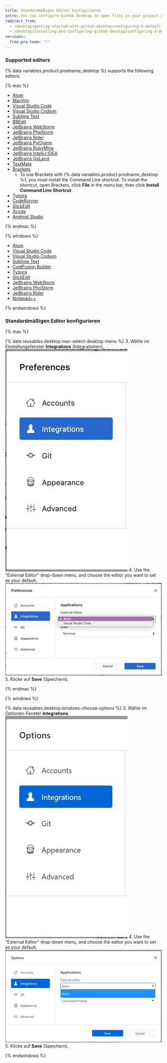 ```yaml
---
title: Standardmäßigen Editor konfigurieren
intro: You can configure GitHub Desktop to open files in your project with your preferred text editor or integrated development environment (IDE).
redirect_from:
  - /desktop/getting-started-with-github-desktop/configuring-a-default-editor
  - /desktop/installing-and-configuring-github-desktop/configuring-a-default-editor
versions:
  free-pro-team: '*'
---
```

### Supported editors

{% data variables.product.prodname_desktop %} supports the following editors.

{% mac %}

- [Atom](https://atom.io/)
- [MacVim](https://macvim-dev.github.io/macvim/)
- [Visual Studio Code](https://code.visualstudio.com/)
- [Visual Studio Codium](https://vscodium.com/)
- [Sublime Text](https://www.sublimetext.com/)
- [BBEdit](http://www.barebones.com/products/bbedit/)
- [JetBrains WebStorm](https://www.jetbrains.com/webstorm/)
- [JetBrains PhpStorm](https://www.jetbrains.com/phpstorm/)
- [JetBrains Rider](https://www.jetbrains.com/rider/)
- [JetBrains PyCharm](https://www.jetbrains.com/pycharm/)
- [JetBrains RubyMine](https://www.jetbrains.com/rubymine/)
- [JetBrains IntelliJ IDEA](https://www.jetbrains.com/idea/)
- [JetBrains GoLand](https://www.jetbrains.com/go/)
- [TextMate](https://macromates.com/)
- [Brackets](http://brackets.io/)
  - To use Brackets with {% data variables.product.prodname_desktop %}, you must install the Command Line shortcut. To install the shortcut, open Brackets, click **File** in the menu bar, then click **Install Command Line Shortcut**.
- [Typora](https://typora.io/)
- [CodeRunner](https://coderunnerapp.com/)
- [SlickEdit](https://www.slickedit.com/)
- [Xcode](https://developer.apple.com/xcode/)
- [Android Studio](https://developer.android.com/studio)

{% endmac %}

{% windows %}

- [Atom](https://atom.io/)
- [Visual Studio Code](https://code.visualstudio.com/)
- [Visual Studio Codium](https://vscodium.com/)
- [Sublime Text](https://www.sublimetext.com/)
- [ColdFusion Builder](https://www.adobe.com/products/coldfusion-builder.html)
- [Typora](https://typora.io/)
- [SlickEdit](https://www.slickedit.com/)
- [JetBrains WebStorm](https://www.jetbrains.com/webstorm/)
- [JetBrains PhpStorm](https://www.jetbrains.com/phpstorm/)
- [JetBrains Rider](https://www.jetbrains.com/rider/)
- [Notepad++](https://notepad-plus-plus.org/)

{% endwindows %}

### Standardmäßigen Editor konfigurieren

{% mac %}

{% data reusables.desktop.mac-select-desktop-menu %}
3. Wähle im Einstellungsfenster **Integrations** (Integrationen). ![Der Bereich „Integrations“ im Fenster „Preferences“ (Voreinstellungen)](/assets/images/help/desktop/mac-select-integrations-pane.png)
4. Use the "External Editor" drop-down menu, and choose the editor you want to set as your default. ![Das Menü „External editor“ auf der Menüleiste „Preferences“ (Voreinstellungen)](/assets/images/help/desktop/mac-editor-menu.png)
5. Klicke auf **Save** (Speichern).

{% endmac %}

{% windows %}

{% data reusables.desktop.windows-choose-options %}
3. Wähle im Optionen-Fenster **Integrations**. ![Der Bereich „Integrations“ im Fenster „Options“](/assets/images/help/desktop/windows-select-integrations-pane.png)
4. Use the "External Editor" drop-down menu, and choose the editor you want to set as your default. ![Das Menü „External editor“ auf der Menüleiste „Options“](/assets/images/help/desktop/windows-editor-menu.png)
5. Klicke auf **Save** (Speichern).

{% endwindows %}
